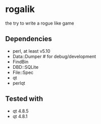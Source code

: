 rogalik
=======

the try to write a rogue like game

Dependencies
------------

- perl, at least v5.10
- Data::Dumper  # for debug/development
- FindBin
- DBD::SQLite
- File::Spec
- qt
- perlqt

Tested with
-----------

- qt 4.8.5
- qt 4.8.1

